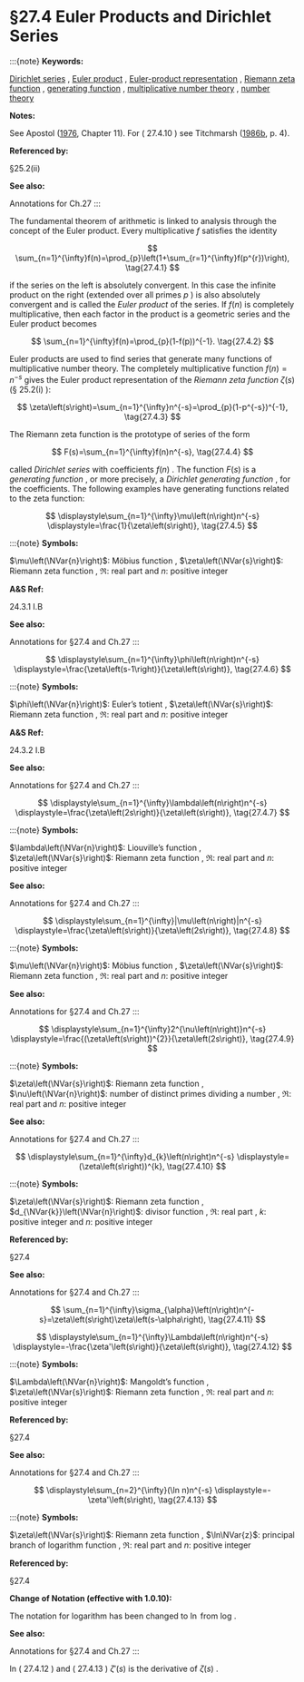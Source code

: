 # §27.4 Euler Products and Dirichlet Series

:::{note}
**Keywords:**

[Dirichlet series](http://dlmf.nist.gov/search/search?q=Dirichlet%20series) , [Euler product](http://dlmf.nist.gov/search/search?q=Euler%20product) , [Euler-product representation](http://dlmf.nist.gov/search/search?q=Euler-product%20representation) , [Riemann zeta function](http://dlmf.nist.gov/search/search?q=Riemann%20zeta%20function) , [generating function](http://dlmf.nist.gov/search/search?q=generating%20function) , [multiplicative number theory](http://dlmf.nist.gov/search/search?q=multiplicative%20number%20theory) , [number theory](http://dlmf.nist.gov/search/search?q=number%20theory)

**Notes:**

See Apostol ([1976](./bib/index.html#bib115 "Introduction to Analytic Number Theory"), Chapter 11). For ( 27.4.10 ) see Titchmarsh ([1986b](./bib/T.html#bib2255 "The Theory of the Riemann Zeta-Function"), p. 4).

**Referenced by:**

§25.2(ii)

**See also:**

Annotations for Ch.27
:::

The fundamental theorem of arithmetic is linked to analysis through the concept of the Euler product. Every multiplicative $f$ satisfies the identity


<a id="E1"></a>
$$
\sum_{n=1}^{\infty}f(n)=\prod_{p}\left(1+\sum_{r=1}^{\infty}f(p^{r})\right), \tag{27.4.1}
$$

if the series on the left is absolutely convergent. In this case the infinite product on the right (extended over all primes $p$ ) is also absolutely convergent and is called the *Euler product* of the series. If $f(n)$ is completely multiplicative, then each factor in the product is a geometric series and the Euler product becomes


<a id="E2"></a>
$$
\sum_{n=1}^{\infty}f(n)=\prod_{p}(1-f(p))^{-1}. \tag{27.4.2}
$$

Euler products are used to find series that generate many functions of multiplicative number theory. The completely multiplicative function $f(n)=n^{-s}$ gives the Euler product representation of the *Riemann zeta function* $\zeta\left(s\right)$ (§ 25.2(i) ):


<a id="E3"></a>
$$
\zeta\left(s\right)=\sum_{n=1}^{\infty}n^{-s}=\prod_{p}(1-p^{-s})^{-1}, \tag{27.4.3}
$$

The Riemann zeta function is the prototype of series of the form


<a id="E4"></a>
$$
F(s)=\sum_{n=1}^{\infty}f(n)n^{-s}, \tag{27.4.4}
$$

called *Dirichlet series* with coefficients $f(n)$ . The function $F(s)$ is a *generating function* , or more precisely, a *Dirichlet generating function* , for the coefficients. The following examples have generating functions related to the zeta function:

<a id="EGx1"></a>

$$
\displaystyle\sum_{n=1}^{\infty}\mu\left(n\right)n^{-s} \displaystyle=\frac{1}{\zeta\left(s\right)}, \tag{27.4.5}
$$

:::{note}
**Symbols:**

$\mu\left(\NVar{n}\right)$: Möbius function , $\zeta\left(\NVar{s}\right)$: Riemann zeta function , $\Re$: real part and $n$: positive integer

**A&S Ref:**

24.3.1 I.B

**See also:**

Annotations for §27.4 and Ch.27
:::

$$
\displaystyle\sum_{n=1}^{\infty}\phi\left(n\right)n^{-s} \displaystyle=\frac{\zeta\left(s-1\right)}{\zeta\left(s\right)}, \tag{27.4.6}
$$

:::{note}
**Symbols:**

$\phi\left(\NVar{n}\right)$: Euler’s totient , $\zeta\left(\NVar{s}\right)$: Riemann zeta function , $\Re$: real part and $n$: positive integer

**A&S Ref:**

24.3.2 I.B

**See also:**

Annotations for §27.4 and Ch.27
:::

$$
\displaystyle\sum_{n=1}^{\infty}\lambda\left(n\right)n^{-s} \displaystyle=\frac{\zeta\left(2s\right)}{\zeta\left(s\right)}, \tag{27.4.7}
$$

:::{note}
**Symbols:**

$\lambda\left(\NVar{n}\right)$: Liouville’s function , $\zeta\left(\NVar{s}\right)$: Riemann zeta function , $\Re$: real part and $n$: positive integer

**See also:**

Annotations for §27.4 and Ch.27
:::

$$
\displaystyle\sum_{n=1}^{\infty}|\mu\left(n\right)|n^{-s} \displaystyle=\frac{\zeta\left(s\right)}{\zeta\left(2s\right)}, \tag{27.4.8}
$$

:::{note}
**Symbols:**

$\mu\left(\NVar{n}\right)$: Möbius function , $\zeta\left(\NVar{s}\right)$: Riemann zeta function , $\Re$: real part and $n$: positive integer

**See also:**

Annotations for §27.4 and Ch.27
:::

$$
\displaystyle\sum_{n=1}^{\infty}2^{\nu\left(n\right)}n^{-s} \displaystyle=\frac{(\zeta\left(s\right))^{2}}{\zeta\left(2s\right)}, \tag{27.4.9}
$$

:::{note}
**Symbols:**

$\zeta\left(\NVar{s}\right)$: Riemann zeta function , $\nu\left(\NVar{n}\right)$: number of distinct primes dividing a number , $\Re$: real part and $n$: positive integer

**See also:**

Annotations for §27.4 and Ch.27
:::

$$
\displaystyle\sum_{n=1}^{\infty}d_{k}\left(n\right)n^{-s} \displaystyle=(\zeta\left(s\right))^{k}, \tag{27.4.10}
$$

:::{note}
**Symbols:**

$\zeta\left(\NVar{s}\right)$: Riemann zeta function , $d_{\NVar{k}}\left(\NVar{n}\right)$: divisor function , $\Re$: real part , $k$: positive integer and $n$: positive integer

**Referenced by:**

§27.4

**See also:**

Annotations for §27.4 and Ch.27
:::


<a id="E11"></a>
$$
\sum_{n=1}^{\infty}\sigma_{\alpha}\left(n\right)n^{-s}=\zeta\left(s\right)\zeta\left(s-\alpha\right), \tag{27.4.11}
$$

<a id="EGx2"></a>

$$
\displaystyle\sum_{n=1}^{\infty}\Lambda\left(n\right)n^{-s} \displaystyle=-\frac{\zeta'\left(s\right)}{\zeta\left(s\right)}, \tag{27.4.12}
$$

:::{note}
**Symbols:**

$\Lambda\left(\NVar{n}\right)$: Mangoldt’s function , $\zeta\left(\NVar{s}\right)$: Riemann zeta function , $\Re$: real part and $n$: positive integer

**Referenced by:**

§27.4

**See also:**

Annotations for §27.4 and Ch.27
:::

$$
\displaystyle\sum_{n=2}^{\infty}(\ln n)n^{-s} \displaystyle=-\zeta'\left(s\right), \tag{27.4.13}
$$

:::{note}
**Symbols:**

$\zeta\left(\NVar{s}\right)$: Riemann zeta function , $\ln\NVar{z}$: principal branch of logarithm function , $\Re$: real part and $n$: positive integer

**Referenced by:**

§27.4

**Change of Notation (effective with 1.0.10):**

The notation for logarithm has been changed to $\ln$ from $\mathrm{log}$ .

**See also:**

Annotations for §27.4 and Ch.27
:::

In ( 27.4.12 ) and ( 27.4.13 ) $\zeta'\left(s\right)$ is the derivative of $\zeta\left(s\right)$ .

